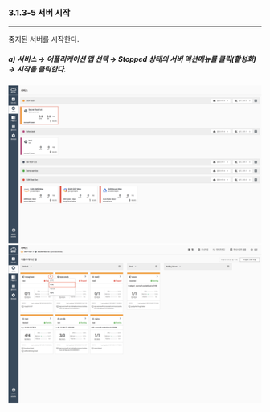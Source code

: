 ### 3.1.3-5 서버 시작

---

중지된 서버를 시작한다.

##### a\) 서비스 → 어플리케이션 맵 선택 → Stopped 상태의 서버 액션메뉴를 클릭\(활성화\) → 시작을 클릭한다. 
![](/assets/KR/3.0.0/3.1.3-5_1.png)![](/assets/KR/3.0.0/3.1.3-5_2.png)



